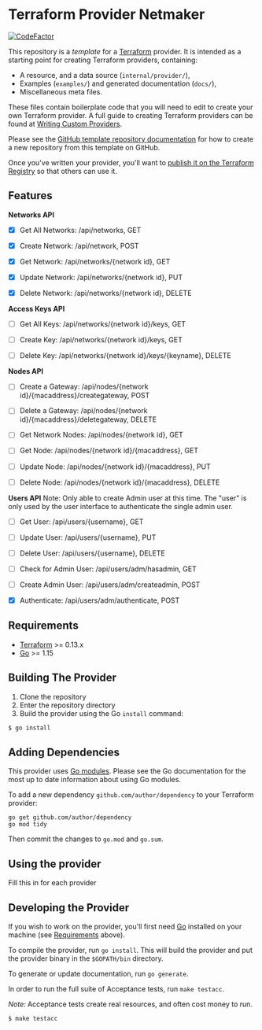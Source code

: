 # Terraform Provider Netmaker
[![CodeFactor](https://www.codefactor.io/repository/github/madacluster/netmaker-terraform-provider/badge)](https://www.codefactor.io/repository/github/madacluster/netmaker-terraform-provider)

This repository is a *template* for a [Terraform](https://www.terraform.io) provider. It is intended as a starting point for creating Terraform providers, containing:

 - A resource, and a data source (`internal/provider/`),
 - Examples (`examples/`) and generated documentation (`docs/`),
 - Miscellaneous meta files.
 
These files contain boilerplate code that you will need to edit to create your own Terraform provider. A full guide to creating Terraform providers can be found at [Writing Custom Providers](https://www.terraform.io/docs/extend/writing-custom-providers.html).

Please see the [GitHub template repository documentation](https://help.github.com/en/github/creating-cloning-and-archiving-repositories/creating-a-repository-from-a-template) for how to create a new repository from this template on GitHub.

Once you've written your provider, you'll want to [publish it on the Terraform Registry](https://www.terraform.io/docs/registry/providers/publishing.html) so that others can use it.

## Features
**Networks API**
- [x] Get All Networks: /api/networks, GET

- [x] Create Network: /api/network, POST

- [x] Get Network: /api/networks/{network id}, GET

- [x] Update Network: /api/networks/{network id}, PUT

- [x] Delete Network: /api/networks/{network id}, DELETE

**Access Keys API**

- [ ] Get All Keys: /api/networks/{network id}/keys, GET

- [ ] Create Key: /api/networks/{network id}/keys, GET

- [ ] Delete Key: /api/networks/{network id}/keys/{keyname}, DELETE

**Nodes API**

- [ ] Create a Gateway: /api/nodes/{network id}/{macaddress}/creategateway, POST

- [ ] Delete a Gateway: /api/nodes/{network id}/{macaddress}/deletegateway, DELETE

- [ ] Get Network Nodes: /api/nodes/{network id}, GET

- [ ] Get Node: /api/nodes/{network id}/{macaddress}, GET

- [ ] Update Node: /api/nodes/{network id}/{macaddress}, PUT

- [ ] Delete Node: /api/nodes/{network id}/{macaddress}, DELETE

**Users API**
Note: Only able to create Admin user at this time. The "user" is only used by the user interface to authenticate the single admin user.

- [ ] Get User: /api/users/{username}, GET

- [ ] Update User: /api/users/{username}, PUT

- [ ] Delete User: /api/users/{username}, DELETE

- [ ] Check for Admin User: /api/users/adm/hasadmin, GET

- [ ] Create Admin User: /api/users/adm/createadmin, POST

- [x] Authenticate: /api/users/adm/authenticate, POST


## Requirements

-	[Terraform](https://www.terraform.io/downloads.html) >= 0.13.x
-	[Go](https://golang.org/doc/install) >= 1.15

## Building The Provider

1. Clone the repository
1. Enter the repository directory
1. Build the provider using the Go `install` command: 
```sh
$ go install
```

## Adding Dependencies

This provider uses [Go modules](https://github.com/golang/go/wiki/Modules).
Please see the Go documentation for the most up to date information about using Go modules.

To add a new dependency `github.com/author/dependency` to your Terraform provider:

```
go get github.com/author/dependency
go mod tidy
```

Then commit the changes to `go.mod` and `go.sum`.

## Using the provider

Fill this in for each provider

## Developing the Provider

If you wish to work on the provider, you'll first need [Go](http://www.golang.org) installed on your machine (see [Requirements](#requirements) above).

To compile the provider, run `go install`. This will build the provider and put the provider binary in the `$GOPATH/bin` directory.

To generate or update documentation, run `go generate`.

In order to run the full suite of Acceptance tests, run `make testacc`.

*Note:* Acceptance tests create real resources, and often cost money to run.

```sh
$ make testacc
```


